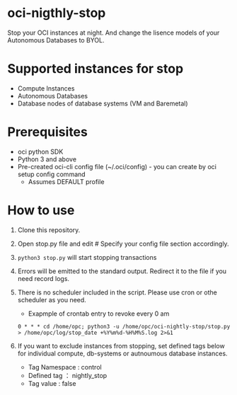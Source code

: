 # oci-nigthly-stop
Stop your OCI instances at night.  And change the lisence models of your Autonomous Databases to BYOL.

# Supported instances for stop
- Compute Instances
- Autonomous Databases
- Database nodes of database systems (VM and Baremetal)

# Prerequisites
- oci python SDK
- Python 3 and above
- Pre-created oci-cli config file (~/.oci/config)  - you can create by oci setup config command
	- Assumes DEFAULT profile 

# How to use
1. Clone this repository.

2. Open stop.py file and edit # Specify your config file section accordingly.

3. `python3 stop.py` will start stopping transactions

4. Errors will be emitted to the standard output.  Redirect it to the file if you need record logs.

5. There is no scheduler included in the script. Please use cron or othe scheduler as you need. 
    - Exapmple of crontab entry to revoke every 0 am 
    ```
    0 * * * cd /home/opc; python3 -u /home/opc/oci-nightly-stop/stop.py > /home/opc/log/stop_date +%Y%m%d-%H%M%S.log 2>&1
    ```

6. If you want to exclude instances from stopping, set defined tags below for individual compute, db-systems or autnoumous database instances.
    - Tag Namespace : control
    - Defined tag ： nightly_stop
    - Tag value : false
